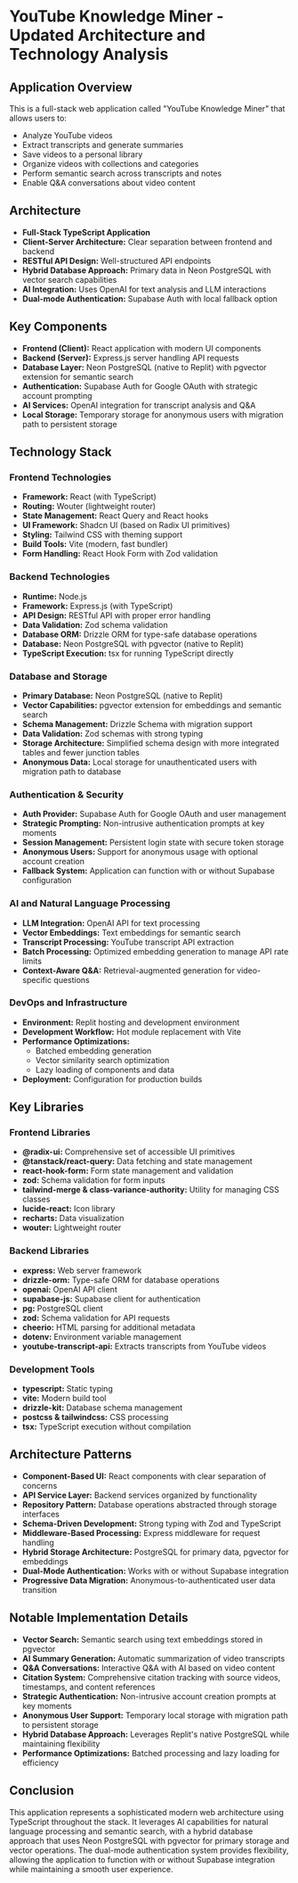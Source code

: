 # YouTube Knowledge Miner - Updated Architecture and Technology Analysis

## Application Overview

This is a full-stack web application called "YouTube Knowledge Miner" that allows users to:

- Analyze YouTube videos
- Extract transcripts and generate summaries
- Save videos to a personal library
- Organize videos with collections and categories
- Perform semantic search across transcripts and notes
- Enable Q&A conversations about video content

## Architecture

- **Full-Stack TypeScript Application**
- **Client-Server Architecture:** Clear separation between frontend and backend
- **RESTful API Design:** Well-structured API endpoints
- **Hybrid Database Approach:** Primary data in Neon PostgreSQL with vector search capabilities
- **AI Integration:** Uses OpenAI for text analysis and LLM interactions
- **Dual-mode Authentication:** Supabase Auth with local fallback option

## Key Components

- **Frontend (Client):** React application with modern UI components
- **Backend (Server):** Express.js server handling API requests
- **Database Layer:** Neon PostgreSQL (native to Replit) with pgvector extension for semantic search
- **Authentication:** Supabase Auth for Google OAuth with strategic account prompting
- **AI Services:** OpenAI integration for transcript analysis and Q&A
- **Local Storage:** Temporary storage for anonymous users with migration path to persistent storage

## Technology Stack

### Frontend Technologies

- **Framework:** React (with TypeScript)
- **Routing:** Wouter (lightweight router)
- **State Management:** React Query and React hooks
- **UI Framework:** Shadcn UI (based on Radix UI primitives)
- **Styling:** Tailwind CSS with theming support
- **Build Tools:** Vite (modern, fast bundler)
- **Form Handling:** React Hook Form with Zod validation

### Backend Technologies

- **Runtime:** Node.js
- **Framework:** Express.js (with TypeScript)
- **API Design:** RESTful API with proper error handling
- **Data Validation:** Zod schema validation
- **Database ORM:** Drizzle ORM for type-safe database operations
- **Database:** Neon PostgreSQL with pgvector (native to Replit)
- **TypeScript Execution:** tsx for running TypeScript directly

### Database and Storage

- **Primary Database:** Neon PostgreSQL (native to Replit)
- **Vector Capabilities:** pgvector extension for embeddings and semantic search
- **Schema Management:** Drizzle Schema with migration support
- **Data Validation:** Zod schemas with strong typing
- **Storage Architecture:** Simplified schema design with more integrated tables and fewer junction tables
- **Anonymous Data:** Local storage for unauthenticated users with migration path to database

### Authentication & Security

- **Auth Provider:** Supabase Auth for Google OAuth and user management
- **Strategic Prompting:** Non-intrusive authentication prompts at key moments
- **Session Management:** Persistent login state with secure token storage
- **Anonymous Users:** Support for anonymous usage with optional account creation
- **Fallback System:** Application can function with or without Supabase configuration

### AI and Natural Language Processing

- **LLM Integration:** OpenAI API for text processing
- **Vector Embeddings:** Text embeddings for semantic search
- **Transcript Processing:** YouTube transcript API extraction
- **Batch Processing:** Optimized embedding generation to manage API rate limits
- **Context-Aware Q&A:** Retrieval-augmented generation for video-specific questions

### DevOps and Infrastructure

- **Environment:** Replit hosting and development environment
- **Development Workflow:** Hot module replacement with Vite
- **Performance Optimizations:** 
  - Batched embedding generation
  - Vector similarity search optimization
  - Lazy loading of components and data
- **Deployment:** Configuration for production builds

## Key Libraries

### Frontend Libraries

- **@radix-ui:** Comprehensive set of accessible UI primitives
- **@tanstack/react-query:** Data fetching and state management
- **react-hook-form:** Form state management and validation
- **zod:** Schema validation for form inputs
- **tailwind-merge & class-variance-authority:** Utility for managing CSS classes
- **lucide-react:** Icon library
- **recharts:** Data visualization
- **wouter:** Lightweight router

### Backend Libraries

- **express:** Web server framework
- **drizzle-orm:** Type-safe ORM for database operations
- **openai:** OpenAI API client
- **supabase-js:** Supabase client for authentication
- **pg:** PostgreSQL client
- **zod:** Schema validation for API requests
- **cheerio:** HTML parsing for additional metadata
- **dotenv:** Environment variable management
- **youtube-transcript-api:** Extracts transcripts from YouTube videos

### Development Tools

- **typescript:** Static typing
- **vite:** Modern build tool
- **drizzle-kit:** Database schema management
- **postcss & tailwindcss:** CSS processing
- **tsx:** TypeScript execution without compilation

## Architecture Patterns

- **Component-Based UI:** React components with clear separation of concerns
- **API Service Layer:** Backend services organized by functionality
- **Repository Pattern:** Database operations abstracted through storage interfaces
- **Schema-Driven Development:** Strong typing with Zod and TypeScript
- **Middleware-Based Processing:** Express middleware for request handling
- **Hybrid Storage Architecture:** PostgreSQL for primary data, pgvector for embeddings
- **Dual-Mode Authentication:** Works with or without Supabase integration
- **Progressive Data Migration:** Anonymous-to-authenticated user data transition

## Notable Implementation Details

- **Vector Search:** Semantic search using text embeddings stored in pgvector
- **AI Summary Generation:** Automatic summarization of video transcripts
- **Q&A Conversations:** Interactive Q&A with AI based on video content
- **Citation System:** Comprehensive citation tracking with source videos, timestamps, and content references
- **Strategic Authentication:** Non-intrusive account creation prompts at key moments
- **Anonymous User Support:** Temporary local storage with migration path to persistent storage
- **Hybrid Database Approach:** Leverages Replit's native PostgreSQL while maintaining flexibility
- **Performance Optimizations:** Batched processing and lazy loading for efficiency

## Conclusion

This application represents a sophisticated modern web architecture using TypeScript throughout the stack. It leverages AI capabilities for natural language processing and semantic search, with a hybrid database approach that uses Neon PostgreSQL with pgvector for primary storage and vector operations. The dual-mode authentication system provides flexibility, allowing the application to function with or without Supabase integration while maintaining a smooth user experience.
